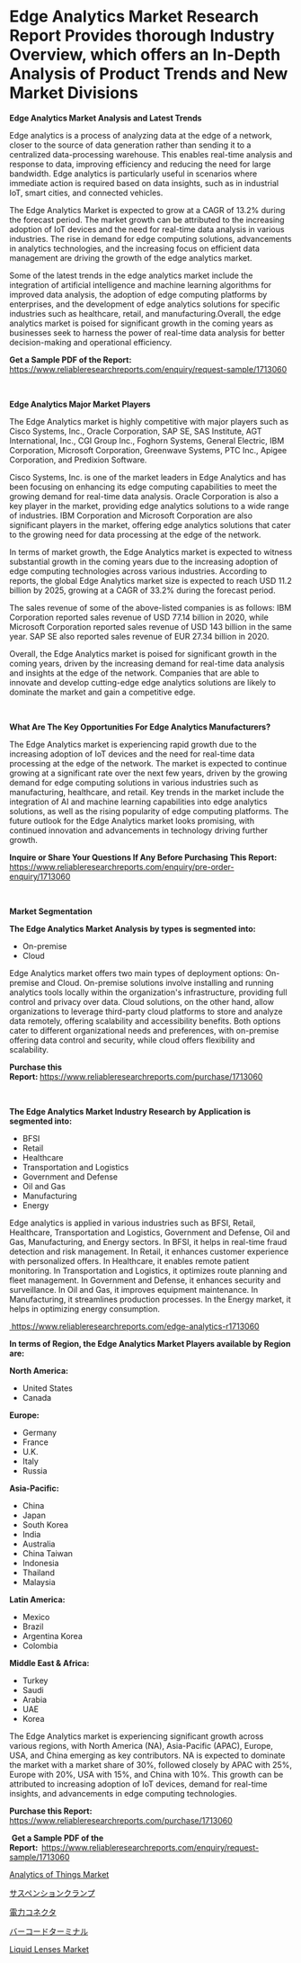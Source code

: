 <p><h1>Edge Analytics Market Research Report Provides thorough Industry Overview, which offers an In-Depth Analysis of Product Trends and New Market Divisions</h1></p><p><strong>Edge Analytics Market Analysis and Latest Trends</strong></p>
<p><p>Edge analytics is a process of analyzing data at the edge of a network, closer to the source of data generation rather than sending it to a centralized data-processing warehouse. This enables real-time analysis and response to data, improving efficiency and reducing the need for large bandwidth. Edge analytics is particularly useful in scenarios where immediate action is required based on data insights, such as in industrial IoT, smart cities, and connected vehicles.</p><p>The Edge Analytics Market is expected to grow at a CAGR of 13.2% during the forecast period. The market growth can be attributed to the increasing adoption of IoT devices and the need for real-time data analysis in various industries. The rise in demand for edge computing solutions, advancements in analytics technologies, and the increasing focus on efficient data management are driving the growth of the edge analytics market.</p><p>Some of the latest trends in the edge analytics market include the integration of artificial intelligence and machine learning algorithms for improved data analysis, the adoption of edge computing platforms by enterprises, and the development of edge analytics solutions for specific industries such as healthcare, retail, and manufacturing.Overall, the edge analytics market is poised for significant growth in the coming years as businesses seek to harness the power of real-time data analysis for better decision-making and operational efficiency.</p></p>
<p><strong>Get a Sample PDF of the Report:&nbsp;</strong> <a href="https://www.reliableresearchreports.com/enquiry/request-sample/1713060">https://www.reliableresearchreports.com/enquiry/request-sample/1713060</a></p>
<p>&nbsp;</p>
<p><strong>Edge Analytics Major Market Players</strong></p>
<p><p>The Edge Analytics market is highly competitive with major players such as Cisco Systems, Inc., Oracle Corporation, SAP SE, SAS Institute, AGT International, Inc., CGI Group Inc., Foghorn Systems, General Electric, IBM Corporation, Microsoft Corporation, Greenwave Systems, PTC Inc., Apigee Corporation, and Predixion Software. </p><p>Cisco Systems, Inc. is one of the market leaders in Edge Analytics and has been focusing on enhancing its edge computing capabilities to meet the growing demand for real-time data analysis. Oracle Corporation is also a key player in the market, providing edge analytics solutions to a wide range of industries. IBM Corporation and Microsoft Corporation are also significant players in the market, offering edge analytics solutions that cater to the growing need for data processing at the edge of the network.</p><p>In terms of market growth, the Edge Analytics market is expected to witness substantial growth in the coming years due to the increasing adoption of edge computing technologies across various industries. According to reports, the global Edge Analytics market size is expected to reach USD 11.2 billion by 2025, growing at a CAGR of 33.2% during the forecast period.</p><p>The sales revenue of some of the above-listed companies is as follows: IBM Corporation reported sales revenue of USD 77.14 billion in 2020, while Microsoft Corporation reported sales revenue of USD 143 billion in the same year. SAP SE also reported sales revenue of EUR 27.34 billion in 2020.</p><p>Overall, the Edge Analytics market is poised for significant growth in the coming years, driven by the increasing demand for real-time data analysis and insights at the edge of the network. Companies that are able to innovate and develop cutting-edge edge analytics solutions are likely to dominate the market and gain a competitive edge.</p></p>
<p>&nbsp;</p>
<p><strong>What Are The Key Opportunities For Edge Analytics Manufacturers?</strong></p>
<p><p>The Edge Analytics market is experiencing rapid growth due to the increasing adoption of IoT devices and the need for real-time data processing at the edge of the network. The market is expected to continue growing at a significant rate over the next few years, driven by the growing demand for edge computing solutions in various industries such as manufacturing, healthcare, and retail. Key trends in the market include the integration of AI and machine learning capabilities into edge analytics solutions, as well as the rising popularity of edge computing platforms. The future outlook for the Edge Analytics market looks promising, with continued innovation and advancements in technology driving further growth.</p></p>
<p><strong>Inquire or Share Your Questions If Any Before Purchasing This Report:</strong> <a href="https://www.reliableresearchreports.com/enquiry/pre-order-enquiry/1713060">https://www.reliableresearchreports.com/enquiry/pre-order-enquiry/1713060</a></p>
<p>&nbsp;</p>
<p><strong>Market Segmentation</strong></p>
<p><strong>The Edge Analytics Market Analysis by types is segmented into:</strong></p>
<p><ul><li>On-premise</li><li>Cloud</li></ul></p>
<p><p>Edge Analytics market offers two main types of deployment options: On-premise and Cloud. On-premise solutions involve installing and running analytics tools locally within the organization's infrastructure, providing full control and privacy over data. Cloud solutions, on the other hand, allow organizations to leverage third-party cloud platforms to store and analyze data remotely, offering scalability and accessibility benefits. Both options cater to different organizational needs and preferences, with on-premise offering data control and security, while cloud offers flexibility and scalability.</p></p>
<p><strong>Purchase this Report:&nbsp;</strong><a href="https://www.reliableresearchreports.com/purchase/1713060">https://www.reliableresearchreports.com/purchase/1713060</a></p>
<p>&nbsp;</p>
<p><strong>The Edge Analytics Market Industry Research by Application is segmented into:</strong></p>
<p><ul><li>BFSI</li><li>Retail</li><li>Healthcare</li><li>Transportation and Logistics</li><li>Government and Defense</li><li>Oil and Gas</li><li>Manufacturing</li><li>Energy</li></ul></p>
<p><p>Edge analytics is applied in various industries such as BFSI, Retail, Healthcare, Transportation and Logistics, Government and Defense, Oil and Gas, Manufacturing, and Energy sectors. In BFSI, it helps in real-time fraud detection and risk management. In Retail, it enhances customer experience with personalized offers. In Healthcare, it enables remote patient monitoring. In Transportation and Logistics, it optimizes route planning and fleet management. In Government and Defense, it enhances security and surveillance. In Oil and Gas, it improves equipment maintenance. In Manufacturing, it streamlines production processes. In the Energy market, it helps in optimizing energy consumption.</p></p>
<p><a href="https://www.reliableresearchreports.com/edge-analytics-r1713060">&nbsp;https://www.reliableresearchreports.com/edge-analytics-r1713060</a></p>
<p><strong>In terms of Region, the Edge Analytics Market Players available by Region are:</strong></p>
<p>
    <p> <strong> North America: </strong>
        <ul>
            <li>United States</li>
            <li>Canada</li>
        </ul>
        </p> 
    <p> <strong> Europe: </strong>
        <ul>
            <li>Germany</li>
            <li>France</li>
            <li>U.K.</li>
            <li>Italy</li>
            <li>Russia</li>
        </ul>
        </p> 
    <p> <strong> Asia-Pacific: </strong>
        <ul>
            <li>China</li>
            <li>Japan</li>
            <li>South Korea</li>
            <li>India</li>
            <li>Australia</li>
            <li>China Taiwan</li>
            <li>Indonesia</li>
            <li>Thailand</li>
            <li>Malaysia</li>
        </ul>
        </p> 
    <p> <strong> Latin America: </strong>
        <ul>
            <li>Mexico</li>
            <li>Brazil</li>
            <li>Argentina Korea</li>
            <li>Colombia</li>
        </ul>
        </p> 
    <p> <strong> Middle East & Africa: </strong>
        <ul>
            <li>Turkey</li>
            <li>Saudi</li>
            <li>Arabia</li>
            <li>UAE</li>
            <li>Korea</li>
        </ul>
    </p>
    </p>
<p><p>The Edge Analytics market is experiencing significant growth across various regions, with North America (NA), Asia-Pacific (APAC), Europe, USA, and China emerging as key contributors. NA is expected to dominate the market with a market share of 30%, followed closely by APAC with 25%, Europe with 20%, USA with 15%, and China with 10%. This growth can be attributed to increasing adoption of IoT devices, demand for real-time insights, and advancements in edge computing technologies.</p></p>
<p><strong>Purchase this Report: </strong><a href="https://www.reliableresearchreports.com/purchase/1713060">https://www.reliableresearchreports.com/purchase/1713060</a></p>
<p>&nbsp;<strong>Get a Sample PDF of the Report:&nbsp;&nbsp;</strong><a href="https://www.reliableresearchreports.com/enquiry/request-sample/1713060">https://www.reliableresearchreports.com/enquiry/request-sample/1713060</a></p>
<p><strong></strong></p>
<p><p><a href="https://github.com/NaomieConner2023/Market-Research-Report-List-1/blob/main/analytics-of-things-market.md">Analytics of Things Market</a></p><p><a href="https://github.com/zjkmgcs938405/Market-Research-Report-List-2/blob/main/342429013462.md">サスペンションクランプ</a></p><p><a href="https://github.com/roulaayoub-saad/Market-Research-Report-List-1/blob/main/650095513463.md">電力コネクタ</a></p><p><a href="https://medium.com/@saigekulas/%E3%83%90%E3%83%BC%E3%82%B3%E3%83%BC%E3%83%89%E7%AB%AF%E6%9C%AB%E3%81%AE%E5%B8%82%E5%A0%B4%E8%A6%8F%E6%A8%A1%E3%81%A8%E5%B8%82%E5%A0%B4%E5%8B%95%E5%90%91-%E5%AE%8C%E5%85%A8%E3%81%AA%E6%A5%AD%E7%95%8C%E6%A6%82%E8%A6%81-2024%E5%B9%B4%E3%81%8B%E3%82%892031%E5%B9%B4-1cc12a44b1bc">バーコードターミナル</a></p><p><a href="https://issuu.com/reportprime-2/docs/liquid-lenses-market-size-2030.pptx">Liquid Lenses Market</a></p></p>